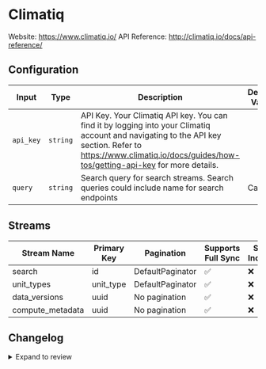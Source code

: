 # Climatiq
Website: https://www.climatiq.io/
API Reference: http://climatiq.io/docs/api-reference/

## Configuration

| Input | Type | Description | Default Value |
|-------|------|-------------|---------------|
| `api_key` | `string` | API Key. Your Climatiq API key. You can find it by logging into your Climatiq account and navigating to the API key section. Refer to https://www.climatiq.io/docs/guides/how-tos/getting-api-key for more details. |  |
| `query` | `string` | Search query for search streams. Search queries could include name for search endpoints | Carbon |

## Streams
| Stream Name | Primary Key | Pagination | Supports Full Sync | Supports Incremental |
|-------------|-------------|------------|---------------------|----------------------|
| search | id | DefaultPaginator | ✅ |  ❌  |
| unit_types | unit_type | DefaultPaginator | ✅ |  ❌  |
| data_versions | uuid | No pagination | ✅ |  ❌  |
| compute_metadata | uuid | No pagination | ✅ |  ❌  |

## Changelog

<details>
  <summary>Expand to review</summary>

| Version          | Date              | Pull Request | Subject        |
|------------------|-------------------|--------------|----------------|
| 0.0.1 | 2025-04-05 | [57435](https://github.com/airbytehq/airbyte/pull/57435) | Initial release by [@btkcodedev](https://github.com/btkcodedev) via Connector Builder |

</details>
